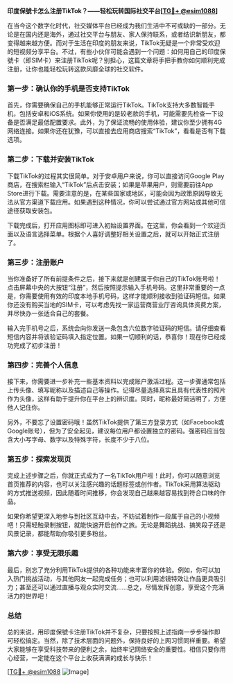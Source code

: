 **印度保號卡怎么注册TikTok？——轻松玩转国际社交平台[[TG💪+ @esim1088](https://t.me/s/esim1088)]**

在当今这个数字化时代，社交媒体平台已经成为我们生活中不可或缺的一部分。无论是在国内还是海外，通过社交平台与朋友、家人保持联系，或者结识新朋友，都变得越来越方便。而对于生活在印度的朋友来说，TikTok无疑是一个非常受欢迎的短视频分享平台。不过，有些小伙伴可能会遇到一个问题：如何用自己的印度保號卡（即SIM卡）来注册TikTok呢？别担心，这篇文章将手把手教你如何顺利完成注册，让你也能轻松玩转这款风靡全球的社交软件。

### **第一步：确认你的手机是否支持TikTok**
首先，你需要确保自己的手机能够正常运行TikTok。TikTok支持大多数智能手机，包括安卓和iOS系统。如果你使用的是较老款的手机，可能需要先检查一下设备是否满足最低配置要求。此外，为了保证流畅的使用体验，建议你至少拥有4G网络连接。如果你还在犹豫，可以直接去应用商店搜索“TikTok”，看看是否有下载选项。

### **第二步：下载并安装TikTok**
下载TikTok的过程其实很简单。对于安卓用户来说，你可以直接访问Google Play商店，在搜索栏输入“TikTok”后点击安装；如果是苹果用户，则需要前往App Store进行下载。需要注意的是，在某些国家或地区，可能会因为政策原因导致无法从官方渠道下载应用。如果遇到这种情况，你可以尝试通过官方网站或其他可信途径获取安装包。

下载完成后，打开应用图标即可进入初始设置界面。在这里，你会看到一个欢迎页面以及语言选择菜单。根据个人喜好调整好相关设置之后，就可以开始正式注册了。

### **第三步：注册账户**
当你准备好了所有前提条件之后，接下来就是创建属于你自己的TikTok账号啦！点击屏幕中央的大按钮“注册”，然后按照提示输入手机号码。这里非常重要的一点是，你需要使用有效的印度本地手机号码，这样才能顺利接收到验证码短信。如果你还没有购买当地的SIM卡，可以考虑先找一家运营商营业厅咨询具体资费方案，并尽快办一张适合自己的套餐。

输入完手机号之后，系统会向你发送一条包含六位数字验证码的短信。请仔细查看短信内容并将该验证码填入指定位置。如果一切顺利的话，恭喜你！现在你已经成功完成了初步注册！

### **第四步：完善个人信息**
接下来，你需要进一步补充一些基本资料以完成账户激活过程。这一步骤通常包括上传头像、填写昵称以及描述自己等操作。记得尽量选择真实且具有代表性的照片作为头像，这样有助于提升你在平台上的辨识度。同时，昵称最好简洁明了，方便他人记住你。

另外，不要忘了设置密码哦！虽然TikTok提供了第三方登录方式（如Facebook或Google账号），但为了安全起见，建议每位用户都设置独立的密码。强密码应当包含大小写字母、数字以及特殊字符，长度不少于八位。

### **第五步：探索发现页**
完成上述步骤之后，你就正式成为了一名TikTok用户啦！此时，你可以随意浏览首页推荐的内容，也可以关注感兴趣的话题标签或创作者。TikTok采用算法驱动的方式推送视频，因此随着时间推移，你会发现自己越来越容易找到符合口味的作品。

如果你希望更深入地参与到社区互动中去，不妨试着制作一段属于自己的小视频吧！只需轻触录制按钮，就能快速开启创作之旅。无论是舞蹈挑战、搞笑段子还是风景记录，都能帮助你吸引更多粉丝。

### **第六步：享受无限乐趣**
最后，别忘了充分利用TikTok提供的各种功能来丰富你的体验。例如，你可以加入热门挑战活动，与其他网友一起完成任务；也可以利用滤镜特效让作品更具吸引力；甚至还可以通过直播与观众实时交流……总之，尽情发挥创意，享受这个充满活力的世界吧！

### **总结**
总的来说，用印度保號卡注册TikTok并不复杂，只要按照上述指南一步步操作即可轻松搞定。当然，除了技术层面的问题外，保持良好的上网习惯同样重要。希望大家能够在享受科技带来的便利之余，始终牢记网络安全的重要性。相信只要你用心经营，一定能在这个平台上收获满满的成长与快乐！

[[TG💪+ @esim1088](https://t.me/s/esim1088) ![Image](https://i.postimg.cc/4NQfJmqS/Snipaste-2025-05-13-00-14-12.png)]